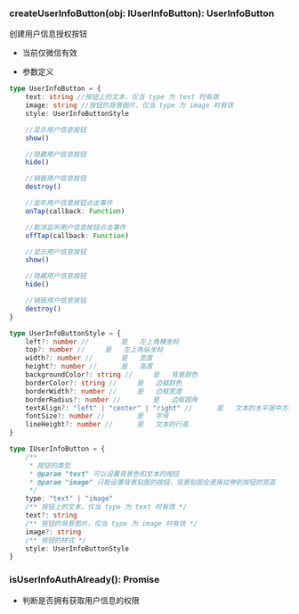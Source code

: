 ### **createUserInfoButton(obj: IUserInfoButton): UserInfoButton**
创建用户信息授权按钮
* 当前仅微信有效
- 参数定义

```typescript
type UserInfoButton = {
	text: string //按钮上的文本，仅当 type 为 text 时有效
	image: string //按钮的背景图片，仅当 type 为 image 时有效
	style: UserInfoButtonStyle

	//显示用户信息按钮
	show()

	//隐藏用户信息按钮
	hide()

	//销毁用户信息按钮
	destroy()

	//监听用户信息按钮点击事件
	onTap(callback: Function)

	//取消监听用户信息按钮点击事件
	offTap(callback: Function)

	//显示用户信息按钮
	show()

	//隐藏用户信息按钮
	hide()

	//销毁用户信息按钮
	destroy()
}

```


```typescript
type UserInfoButtonStyle = {
	left?: number //		是	左上角横坐标
	top?: number //		是	左上角纵坐标
	width?: number //		是	宽度
	height?: number //		是	高度
	backgroundColor?: string //		是	背景颜色
	borderColor?: string //		是	边框颜色
	borderWidth?: number //		是	边框宽度
	borderRadius?: number //		是	边框圆角
	textAlign?: "left" | "center" | "right" //		是	文本的水平居中方式
	fontSize?: number //		是	字号
	lineHeight?: number //		是	文本的行高
}

```


```typescript
type IUserInfoButton = {
	/**
	 * 按钮的类型
	 * @param "text" 可以设置背景色和文本的按钮
	 * @param "image" 只能设置背景贴图的按钮，背景贴图会直接拉伸到按钮的宽高
	 */
	type: "text" | "image"
	/** 按钮上的文本，仅当 type 为 text 时有效 */
	text?: string
	/** 按钮的背景图片，仅当 type 为 image 时有效 */
	image?: string
	/** 按钮的样式 */
	style: UserInfoButtonStyle
}

```


### **isUserInfoAuthAlready(): Promise**
- 判断是否拥有获取用户信息的权限

